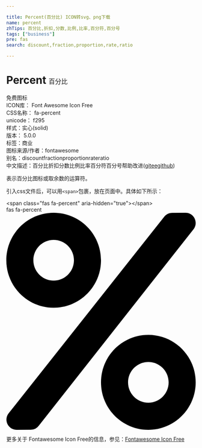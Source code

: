 ```yaml
---

title: Percent(百分比) ICON转svg、png下载
name: percent
zhTips: 百分比,折扣,分数,比例,比率,百分符,百分号
tags: ["business"]
pre: fas
search: discount,fraction,proportion,rate,ratio

---
```


# Percent  <small style="font-size: 60%;font-weight: 100">百分比</small>


<div class="detail-page">
<p>
<span><span class="badge-success badge">免费图标</span> </span>
<br/>
<span>
ICON库：
<span class="badge-secondary badge">Font Awesome Icon Free</span> 
</span>
<br/>
<span>
CSS名称：
<span class="badge-secondary badge">fa-percent</span> 
</span>
<br/>
<span>
unicode：
<span class="badge-secondary badge">f295</span> 
<copy-btn content='f295' btn-title=""></copy-btn>
<copy-btn :content='String.fromCodePoint(parseInt("f295", 16))' btn-title="复制U"></copy-btn>
</span><br/><span>样式：<span class="badge-light badge">实心(solid)</span></span>
<br/>
<span>
版本：
<span class="badge-secondary badge">5.0.0</span> 
</span><br/><span>标签：<span class="badge-light badge"><router-link to="/tags/business.html">商业</router-link></span></span>
<br/>
<span>图标来源/作者：<span class="badge-light badge">fontawesome</span></span> 
<br/>
<span>别名：<span class="badge-light badge">discount</span><span class="badge-light badge">fraction</span><span class="badge-light badge">proportion</span><span class="badge-light badge">rate</span><span class="badge-light badge">ratio</span></span><br/><span class="zh-detail">中文描述：<span class="badge-primary badge">百分比</span><span class="badge-primary badge">折扣</span><span class="badge-primary badge">分数</span><span class="badge-primary badge">比例</span><span class="badge-primary badge">比率</span><span class="badge-primary badge">百分符</span><span class="badge-primary badge">百分号</span><span class="help-link"><span>帮助改进</span>(<a href="https://gitee.com/liuwave/icon-helper/edit/master/json/fontawesome/solid/percent.json" target="_blank" rel="noopener noreferrer">gitee</a><a href="https://github.com/liuwave/icon-helper/edit/master/json/fontawesome/solid/percent.json" target="_blank" rel="noopener noreferrer">github</a></span>)</span><br/>
</p>
</div><div class="description description alert alert-light">表示百分比图标或取余数的运算符。</div>
<div class="alert alert-dark">
  <i class="fas fa-percent fa-xs"></i>
  <i class="fas fa-percent fa-sm"></i>
  <i class="fas fa-percent fa-lg"></i>
  <i class="fas fa-percent fa-2x"></i>
  <i class="fas fa-percent fa-3x"></i>
  <i class="fas fa-percent fa-5x"></i>
  <i class="fas fa-percent fa-7x"></i>
</div>
<div>
  <p>引入css文件后，可以用<code>&lt;span&gt;</code>包裹，放在页面中。具体如下所示：    
  </p>
  <div class="alert alert-primary" style="font-size: 14px">
    &lt;span class="fas fa-percent" aria-hidden="true"&gt;&lt;/span&gt;
    <copy-btn content='<span class="fas fa-percent" aria-hidden="true"></span>'></copy-btn>
  </div>
  <div class="alert alert-secondary">
    <i class="fas fa-percent"
    style="font-size: 24px"
    aria-hidden="true"></i> fas fa-percent
    <copy-btn content="fas fa-percent" btn-title="复制图标名称"></copy-btn>
  </div>
</div>
<div id="svg" class="svg-wrap">
<svg xmlns="http://www.w3.org/2000/svg" viewBox="0 0 448 512"><path d="M112 224c61.9 0 112-50.1 112-112S173.9 0 112 0 0 50.1 0 112s50.1 112 112 112zm0-160c26.5 0 48 21.5 48 48s-21.5 48-48 48-48-21.5-48-48 21.5-48 48-48zm224 224c-61.9 0-112 50.1-112 112s50.1 112 112 112 112-50.1 112-112-50.1-112-112-112zm0 160c-26.5 0-48-21.5-48-48s21.5-48 48-48 48 21.5 48 48-21.5 48-48 48zM392.3.2l31.6-.1c19.4-.1 30.9 21.8 19.7 37.8L77.4 501.6a23.95 23.95 0 0 1-19.6 10.2l-33.4.1c-19.5 0-30.9-21.9-19.7-37.8l368-463.7C377.2 4 384.5.2 392.3.2z"/></svg>
</div>
<detail full-name='fa-percent'></detail>
    
<div><p>更多关于  Fontawesome Icon Free的信息，参见：<a target="_blank" href="https://iconhelper.cn/fontawesome.html">Fontawesome Icon Free</a>
</p></div>
